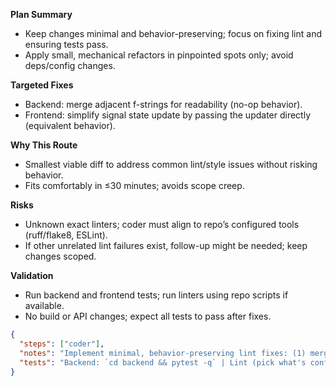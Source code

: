 **Plan Summary**
- Keep changes minimal and behavior-preserving; focus on fixing lint and ensuring tests pass.
- Apply small, mechanical refactors in pinpointed spots only; avoid deps/config changes.

**Targeted Fixes**
- Backend: merge adjacent f-strings for readability (no-op behavior).
- Frontend: simplify signal state update by passing the updater directly (equivalent behavior).

**Why This Route**
- Smallest viable diff to address common lint/style issues without risking behavior.
- Fits comfortably in ≤30 minutes; avoids scope creep.

**Risks**
- Unknown exact linters; coder must align to repo’s configured tools (ruff/flake8, ESLint).
- If other unrelated lint failures exist, follow-up might be needed; keep changes scoped.

**Validation**
- Run backend and frontend tests; run linters using repo scripts if available.
- No build or API changes; expect all tests to pass after fixes.

```json
{
  "steps": ["coder"],
  "notes": "Implement minimal, behavior-preserving lint fixes: (1) merge split f-string in backend/app/sqlalchemy_py313_compat.py; (2) simplify signal update in frontend/src/app/lib/forms/signal-forms.ts by passing updater directly. Use repo lint scripts if present, avoid dependency/config changes, and keep diffs minimal.",
  "tests": "Backend: `cd backend && pytest -q` | Lint (pick what's configured): `cd backend && ruff check .` or `flake8`.\nFrontend: `cd frontend && npm test -- --watch=false` | Lint: `cd frontend && npm run lint`.\nOptional build: `cd frontend && npm run build`."
}
```
